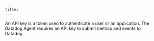 ```yaml
---
title: 
---
```

An API key is a token used to authenticate a user or an application. The Datadog Agent requires an API key to submit metrics and events to Datadog.